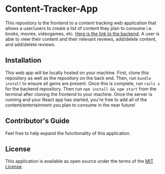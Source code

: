 # Content-Tracker-App

This repository is the frontend to a content tracking web application that allows a user/users to create a list of content they plan to consume i.e. books, movies, videogames, etc. [Here is the link to the backend](https://github.com/atcarter/contenttracker-frontend). A user is able to view their content and their relevant reviews, add/delete content, and add/delete reviews.

## Installation

This web app will be locally hosted on your machine. First, clone this repository as well as the repository on the back end. Then, run `bundle install` to ensure all gems are present. Once this is complete, run `rails s` for the backend repository. Then run `npm install && npm start` from the terminal after cloning the frontend to your machine. Once the server is running and your React app has started, you're free to add all of the content/entertainment you plan to consume in the near future!

## Contributor's Guide

Feel free to help expand the functionality of this application.

## License

This application is available as open source under the terms of the [MIT License](http://opensource.org/licenses/MIT).

